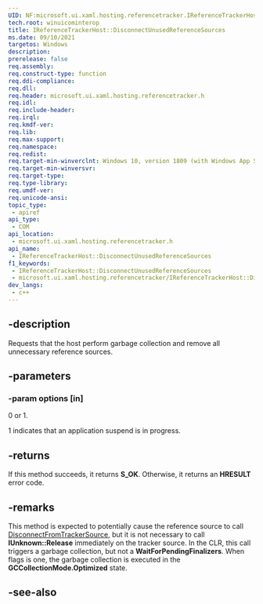 ```yaml
---
UID: NF:microsoft.ui.xaml.hosting.referencetracker.IReferenceTrackerHost.DisconnectUnusedReferenceSources
tech.root: winuicominterop
title: IReferenceTrackerHost::DisconnectUnusedReferenceSources
ms.date: 09/10/2021
targetos: Windows
description: 
prerelease: false
req.assembly: 
req.construct-type: function
req.ddi-compliance: 
req.dll: 
req.header: microsoft.ui.xaml.hosting.referencetracker.h
req.idl: 
req.include-header: 
req.irql: 
req.kmdf-ver: 
req.lib: 
req.max-support: 
req.namespace: 
req.redist: 
req.target-min-winverclnt: Windows 10, version 1809 (with Windows App SDK 0.5 or later)
req.target-min-winversvr: 
req.target-type: 
req.type-library: 
req.umdf-ver: 
req.unicode-ansi: 
topic_type:
 - apiref
api_type:
 - COM
api_location:
 - microsoft.ui.xaml.hosting.referencetracker.h
api_name:
 - IReferenceTrackerHost::DisconnectUnusedReferenceSources
f1_keywords:
 - IReferenceTrackerHost::DisconnectUnusedReferenceSources
 - microsoft.ui.xaml.hosting.referencetracker/IReferenceTrackerHost::DisconnectUnusedReferenceSources
dev_langs:
 - c++
---
```


## -description

Requests that the host perform garbage collection and remove all unnecessary reference sources.

## -parameters

### -param options [in]

0 or 1.

1 indicates that an application suspend is in progress.

## -returns

If this method succeeds, it returns **S_OK**. Otherwise, it returns an **HRESULT** error code.

## -remarks

This method is expected to potentially cause the reference source to call [DisconnectFromTrackerSource](nf-microsoft-ui-xaml-hosting-referencetracker-ireferencetracker-disconnectfromtrackersource.md), but it is not necessary to call **IUnknown::Release** immediately on the tracker source.  In the CLR, this call triggers a garbage collection, but not a **WaitForPendingFinalizers**.  When flags is one, the garbage collection is executed in the **GCCollectionMode.Optimized** state.

## -see-also
